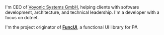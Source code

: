 I'm CEO of [Voyonic Systems GmbH](https://www.voyonic-systems.de), helping clients with software development, architecture, and technical leadership. I'm a developer with a focus on dotnet. 

I'm the project originator of **[FuncUI](https://github.com/fsprojects/Avalonia.FuncUI)**, a functional UI library for F#.
